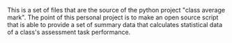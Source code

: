 This is a set of files that are the source of the python project "class average mark". The point of this personal project is to make an open source script that is able to provide a set of summary data that calculates statistical data of a class's assessment task performance.
